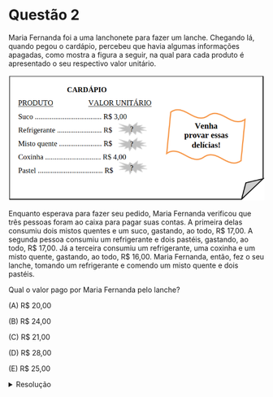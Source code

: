 # Questão 2

Maria Fernanda foi a uma lanchonete para fazer um lanche. Chegando lá, quando pegou o cardápio, percebeu que havia algumas informações apagadas, como mostra a figura a seguir, na qual para cada produto é apresentado o seu respectivo valor unitário.

![image](./questao02_fig01.png)

Enquanto esperava para fazer seu pedido, Maria Fernanda verificou que três pessoas foram ao caixa para pagar suas contas. A primeira delas consumiu dois mistos quentes e um suco, gastando, ao todo, R$ 17,00. A segunda pessoa consumiu um refrigerante e dois pastéis, gastando, ao todo, R$ 17,00. Já a terceira consumiu um refrigerante, uma coxinha e um misto quente, gastando, ao todo, R$ 16,00. Maria Fernanda, então, fez o seu lanche, tomando um refrigerante e comendo um misto quente e dois pastéis.

Qual o valor pago por Maria Fernanda pelo lanche?

(A) R$ 20,00

(B) R$ 24,00

(C) R$ 21,00

(D) R$ 28,00

(E) R$ 25,00

<details>
  <summary>Resolução</summary>
 
  ## Resolução
  Existem 3 valores que não conhecemos, os preços do Refrigerante (R), do Misto Quente (M) e do Pastel (P). Podemos usar as informações dadas para escrever equações envolvendo essas quantidades desconhecidas:

  "A primeira delas consumiu dois mistos quentes e um suco, gastando, ao todo, R$ 17,00":

  \\( 2 \times M + \text{Suco} = 17 \\)
  
  Aqui usamos o valor conhecido do Suco (R$ 3,00). Vamos resolver para achar M:

  \\(
    \begin{align}
      2 \times M + 3 &= 17 \\\\
      2 \times M     &= 17 - 3 \\\\
      2 \times M     &= 14 \\\\
      M              &= \displaystyle \frac{14}{2} \\\\
      M              &= 7
    \end{align}  
  \\)

  E encontramos o preço do Misto Quente: R$ 7,00. Vamos ver outras informações:

  "A segunda pessoa consumiu um refrigerante e dois pastéis, gastando, ao todo, R$ 17,00"
  
  \\( R + 2 \times P = 17 \\)

  Como não sabemos os valores de R nem P, é melhor vermos o que tem na próxima:

  "Já a terceira consumiu um refrigerante, uma coxinha e um misto quente, gastando, ao todo, R$ 16,00"

  \\( R + \text{Coxinha} + \text{Misto Quente} = 16 \\)

  OK, aqui já usamos o valor conhecido da Coxinha (R$ 4,00) e o valor calculado do Misto Quente (R$ 7,00):

  \\( 
    \begin{align}
      R + 4 + 7 &= 16 \\\\
      R + 11 &= 16 \\\\
      R &= 16 - 11 \\\\
      R &= 5
    \end{align}
  \\)

  Muito bem, calculamos aqui que o Refrigerante custa R$ 5,00, e podemos retornar na equação anterior:
  
  \\( 
    \begin{align}
    R + 2 \times P &= 17 \\\\
    5 + 2 \times P &= 17 \\\\
    2 \times P     &= 17 - 5 \\\\
    2 \times P     &= 12 \\\\
    P              &= \displaystyle \frac{12}{2} \\\\
    P              &= 6
    \end{align}  
  \\)

  Pronto, achamos o preço do Pastel, R$ 6,00.

  A questão pede o valor da conta da Maria Fernanda, que consumiu 1 Refrigerante, 1 Misto Quente e 2 Pastéis:

  \\(
    \begin{equation}
      R + M + 2 \times P\\\\
      = 5 + 7 + 2 \times 6\\\\
      = 12 + 12\\\\
      = 24 
    \end{equation}  
  \\)

  > Resposta: Alternativa (B)


</details>